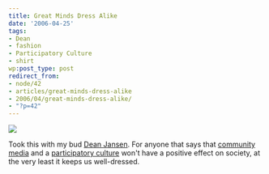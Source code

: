 ```yaml
---
title: Great Minds Dress Alike
date: '2006-04-25'
tags:
- Dean
- fashion
- Participatory Culture
- shirt
wp:post_type: post
redirect_from:
- node/42
- articles/great-minds-dress-alike
- 2006/04/great-minds-dress-alike/
- "?p=42"
---
```


[ ![](http://static.flickr.com/54/135166679_381974b395_m.jpg) ](http://www.flickr.com/photos/atomicworkshop/135166679/)

Took this with my bud [Dean Jansen](http://notthemessiah.net). For anyone that says that [community media](http://digitalbicycle.org) and a [participatory culture](http://getdemocracy.org) won't have a positive effect on society, at the very least it keeps us well-dressed.

